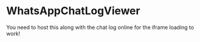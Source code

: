 # WhatsAppChatLogViewer
You need to host this along with the chat log online for the iframe loading to work!
